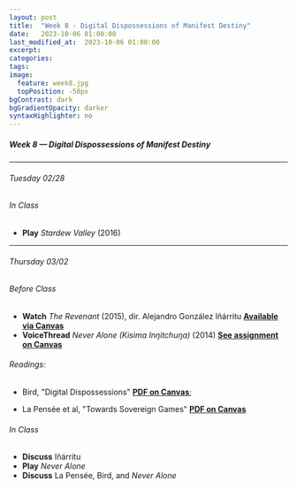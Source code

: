 ```yaml
---
layout: post
title:  "Week 8 - Digital Dispossessions of Manifest Destiny"
date:   2023-10-06 01:00:00
last_modified_at:  2023-10-06 01:00:00
excerpt: 
categories: 
tags: 
image:
  feature: week8.jpg
  topPosition: -50px
bgContrast: dark
bgGradientOpacity: darker
syntaxHighlighter: no
---
```

##### **Week 8 — Digital Dispossessions of Manifest Destiny**

---

###### Tuesday 02/28

###### *In Class*
- **Play** *Stardew Valley* (2016) 

---

###### Thursday 03/02

###### *Before Class*
- **Watch** *The Revenant* (2015), dir. Alejandro González Iñárritu [**Available via Canvas**](https://uncch.instructure.com/courses/17305/discussion_topics/153513)
- **VoiceThread** *Never Alone (Kisima Inŋitchuŋa)* (2014) [**See assignment on Canvas**](https://uncch.instructure.com/courses/17305/assignments/189004)

###### Readings:

- Bird, "Digital Dispossessions" [**PDF on Canvas**](https://uncch.instructure.com/courses/17305/files/folder/Readings?preview=2905193);

- La Pensée et al, "Towards Sovereign Games" [**PDF on Canvas**](https://uncch.instructure.com/courses/17305/files/folder/Readings?preview=2905194)

###### *In Class*
- **Discuss** Iñárritu
- **Play** *Never Alone*
- **Discuss** La Pensée, Bird, and *Never Alone*
